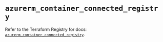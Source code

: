 # `azurerm_container_connected_registry`

Refer to the Terraform Registry for docs: [`azurerm_container_connected_registry`](https://registry.terraform.io/providers/hashicorp/azurerm/4.15.0/docs/resources/container_connected_registry).
